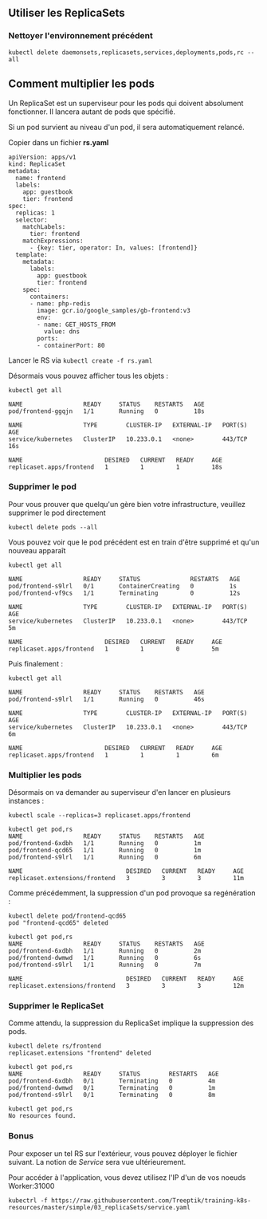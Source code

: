 ## Utiliser les ReplicaSets

### Nettoyer l'environnement précédent

`kubectl delete daemonsets,replicasets,services,deployments,pods,rc --all`

## Comment multiplier les pods

Un ReplicaSet est un superviseur pour les pods qui doivent absolument fonctionner. Il lancera autant de pods que spécifié.

Si un pod survient au niveau d'un pod, il sera automatiquement relancé.

Copier dans un fichier **rs.yaml**


```
apiVersion: apps/v1
kind: ReplicaSet
metadata:
  name: frontend
  labels:
    app: guestbook
    tier: frontend
spec:
  replicas: 1
  selector:
    matchLabels:
      tier: frontend
    matchExpressions:
      - {key: tier, operator: In, values: [frontend]}
  template:
    metadata:
      labels:
        app: guestbook
        tier: frontend
    spec:
      containers:
      - name: php-redis
        image: gcr.io/google_samples/gb-frontend:v3
        env:
        - name: GET_HOSTS_FROM
          value: dns
        ports:
        - containerPort: 80
```

Lancer le RS via `kubectl create -f rs.yaml`

Désormais vous pouvez afficher tous les objets :

```
kubectl get all

NAME                 READY     STATUS    RESTARTS   AGE
pod/frontend-ggqjn   1/1       Running   0          18s

NAME                 TYPE        CLUSTER-IP   EXTERNAL-IP   PORT(S)   AGE
service/kubernetes   ClusterIP   10.233.0.1   <none>        443/TCP   16s

NAME                       DESIRED   CURRENT   READY     AGE
replicaset.apps/frontend   1         1         1         18s
```

### Supprimer le pod

Pour vous prouver que quelqu'un gère bien votre infrastructure, veuillez supprimer le pod directement

```
kubectl delete pods --all
```

Vous pouvez voir que le pod précédent est en train d'être supprimé et qu'un nouveau apparaît

```
kubectl get all

NAME                 READY     STATUS              RESTARTS   AGE
pod/frontend-s9lrl   0/1       ContainerCreating   0          1s
pod/frontend-vf9cs   1/1       Terminating         0          12s

NAME                 TYPE        CLUSTER-IP   EXTERNAL-IP   PORT(S)   AGE
service/kubernetes   ClusterIP   10.233.0.1   <none>        443/TCP   5m

NAME                       DESIRED   CURRENT   READY     AGE
replicaset.apps/frontend   1         1         0         5m
```

Puis finalement :

```
kubectl get all

NAME                 READY     STATUS    RESTARTS   AGE
pod/frontend-s9lrl   1/1       Running   0          46s

NAME                 TYPE        CLUSTER-IP   EXTERNAL-IP   PORT(S)   AGE
service/kubernetes   ClusterIP   10.233.0.1   <none>        443/TCP   6m

NAME                       DESIRED   CURRENT   READY     AGE
replicaset.apps/frontend   1         1         1         6m
```

### Multiplier les pods

Désormais on va demander au superviseur d'en lancer en plusieurs instances :

```
kubectl scale --replicas=3 replicaset.apps/frontend

kubectl get pod,rs
NAME                 READY     STATUS    RESTARTS   AGE
pod/frontend-6xdbh   1/1       Running   0          1m
pod/frontend-qcd65   1/1       Running   0          1m
pod/frontend-s9lrl   1/1       Running   0          6m

NAME                             DESIRED   CURRENT   READY     AGE
replicaset.extensions/frontend   3         3         3         11m
```

Comme précédemment, la suppression d'un pod provoque sa regénération :

```
kubectl delete pod/frontend-qcd65
pod "frontend-qcd65" deleted

kubectl get pod,rs
NAME                 READY     STATUS    RESTARTS   AGE
pod/frontend-6xdbh   1/1       Running   0          2m
pod/frontend-dwmwd   1/1       Running   0          6s
pod/frontend-s9lrl   1/1       Running   0          7m

NAME                             DESIRED   CURRENT   READY     AGE
replicaset.extensions/frontend   3         3         3         12m
```

### Supprimer le ReplicaSet

Comme attendu, la suppression du ReplicaSet implique la suppression des pods.

```
kubectl delete rs/frontend
replicaset.extensions "frontend" deleted

kubectl get pod,rs
NAME                 READY     STATUS        RESTARTS   AGE
pod/frontend-6xdbh   0/1       Terminating   0          4m
pod/frontend-dwmwd   0/1       Terminating   0          1m
pod/frontend-s9lrl   0/1       Terminating   0          8m

kubectl get pod,rs
No resources found.
```

### Bonus 

Pour exposer un tel RS sur l'extérieur, vous pouvez déployer le fichier suivant.
La notion de *Service* sera vue ultérieurement.

Pour accéder à l'application, vous devez utilisez l'IP d'un de vos noeuds Worker:31000

`kubectrl -f https://raw.githubusercontent.com/Treeptik/training-k8s-resources/master/simple/03_replicaSets/service.yaml`







